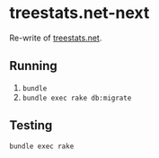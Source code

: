 # treestats.net-next

Re-write of [treestats.net](https://treestats.net).

## Running

1. `bundle`
2. `bundle exec rake db:migrate`

## Testing

`bundle exec rake`
